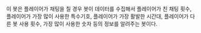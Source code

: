 이 봇은 플레이어가 채팅을 칠 경우 봇이 데이터를 수집해서 플레이어가 친 채팅 횟수, 플레이어가 가장 많이 사용한 특수기호, 플레이어가 가장 활발한 시간대,
플레이어가 다른 봇 사용 횟수, 가장 많이 사용한 숫자 등의 정보를 알려주는 봇이다. 
